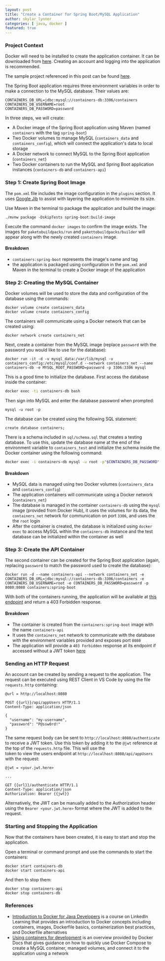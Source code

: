 ```yaml
---
layout: post
title: "Create a Container for Spring Boot/MySQL Application"
author: skylar_lynner
categories: [ java, docker ]
featured: true
---
```


### Project Context

Docker will need to be installed to create the application container.
It can be downloaded from [here](https://docs.docker.com/get-docker/).
Creating an account and logging into the application is recommended.

The sample project referenced in this post can be found
[here](https://github.com/oneexists/containers).

The Spring Boot application requires three environment variables in
order to make a connection to the MySQL database. Their values are:
  ```
  CONTAINERS_DB_URL=jdbc:mysql://containers-db:3306/containers
  CONTAINERS_DB_USERNAME=root
  CONTAINERS_DB_PASSWORD=password
  ```

In three steps, we will create:
- A Docker image of the Spring Boot application using Maven
  (named `containers` with the tag `spring-boot`)
- Two Docker volumes to manage MySQL (`containers_data` and `containers_config`),
  which will connect the application's data to local storage
- A Docker network to connect MySQL to the Spring Boot application
  (`containers_net`)
- Two Docker containers to run the MySQL and Spring Boot application
  instances (`containers-db` and `containers-api`)

### Step 1: Create Spring Boot Image

The `pom.xml` file includes the image configuration in the `plugins`
section. It uses [Google Jib](https://cloud.google.com/blog/products/application-development/introducing-jib-build-java-docker-images-better)
to assist with layering the application to minimize its size.

Use Maven in the terminal to package the application and build the
image:
```
./mvnw package -DskipTests spring-boot:build-image
```

Execute the command `docker images` to confirm the image exists. The
images for `paketobuildpacks/run` and `pakettobuildpacks/builder`
will appear along with the newly created `containers` image.

#### Breakdown

- `containers:spring-boot` represents the image's name and tag
- the application is packaged using configuration in the `pom.xml` and
  Maven in the terminal to create a Docker image of the application

### Step 2: Creating the MySQL Container

Docker volumes will be used to store the data and configuration of 
the database using the commands:
```
docker volume create containers_data
docker volume create containers_config
```

The containers will communicate using a Docker network that can be
created using:
```
docker network create containers_net
```

Next, create a container from the MySQL image (replace `password` with the 
password you would like to use for the database):
```
docker run -it -d -v mysql_data:/var/lib/mysql -v containers_config:/etc/mysql/conf.d --network containers_net --name containers-db -e MYSQL_ROOT_PASSWORD=password -p 3306:3306 mysql
```

This is a good time to initialize the database. First access the 
database inside the container:
```bash
docker exec -ti containers-db bash
```
Then sign into MySQL and enter the database password when prompted:
```
mysql -u root -p
```
The database can be created using the following SQL statement:
```
create database containers;
```

There is a schema included in `sql/schema.sql` that creates a 
testing database. To use this, update the database name at the 
end of the environment variable to `containers_test` and initialize
the schema inside the Docker container using the following command:
```bash
docker exec -i containers-db mysql -u root -p"$CONTAINERS_DB_PASSWORD" < sql/schema.sql
```

#### Breakdown

- MySQL data is managed using two Docker volumes (`containers_data` and
  `containers_config`)
- The application containers will communicate using a Docker network
  (`containers_net`)
- The database is managed in the container `containers-db` using the
  `mysql` image (provided from Docker Hub), it uses the volumes
  for its data, the `containers_net` network for communication on port `3306`,
  and uses the the `root` login
- After the container is created, the database is initialized using 
  `docker exec` to access MySQL within the `containers-db` instance
  and the test database can be initialized within the container as well

### Step 3: Create the API Container

The second container can be created for the Spring Boot application
(again, replacing `password` to match the password used to create
the database):
```
docker run -d --name containers-api --network containers_net -e CONTAINERS_DB_URL=jdbc:mysql://containers-db:3306/containers -e CONTAINERS_DB_USERNAME=root -e CONTAINERS_DB_PASSWORD=password -p 8080:8080 containers:spring-boot
```

With both of the containers running, the application will be available
at [this endpoint](http://localhost:8080/api) and return a 403 Forbidden 
response.

#### Breakdown

- The container is created from the `containers:spring-boot` image 
  with the name `containers-api`
- It uses the `containers_net` network to communicate with the 
  database with the environment variables provided and exposes port 
  `8080`
- The application will provide a `403 Forbidden` response at its
  endpoint if accessed without a JWT token [here](http://localhost:8080/api)

### Sending an HTTP Request

An account can be created by sending a request to the application.
The request can be executed using REST Client in VS Code by using the
file `requests.http` containing:
```
@url = http://localhost:8080

POST {{url}}/api/appUsers HTTP/1.1
Content-Type: application/json

{
  "username": "my-username",
  "password": "P@ssw0rd!"
}
```

The same request body can be sent to `http://localhost:8080/authenticate`
to receive a JWT token. Use this token by adding it to the `@jwt`
reference at the top of the `requests.http` file. This will use the  
token to view the users endpoint at `http://localhost:8080/api/appUsers`
with the request:
```
@jwt = <your.jwt.here>

...

GET {{url}}/authenticate HTTP/1.1
Content-Type: application/json
Authorization: Bearer {{jwt}}
```

Alternatively, the JWT can be manually added to the Authorization header
using the `Bearer <your.jwt.here>` format where the JWT is added to the
request.

### Starting and Stopping the Application

Now that the containers have been created, it is easy to start and stop 
the application.

Open a terminal or command prompt and use the commands to start the
containers:
```
docker start containers-db
docker start containers-api
```

And then to stop them:
```
docker stop containers-api
docker stop containers-db
```

### References

- [Introduction to Docker for Java Developers](https://www.linkedin.com/learning/introduction-to-docker-for-java-developers/zero-to-zero-to-hero)
  is a course on LinkedIn Learning that provides an introduction to
  Docker concepts including containers, images, Dockerfile basics,
  containerization best practices, and Dockerfile alternatives
- [Using containers for development](https://docs.docker.com/language/java/develop/)
  is an overview provided by Docker Docs that gives guidance on how to
  quickly use Docker Compose to create a MySQL container, managed
  volumes, and connect it to the application using a network
